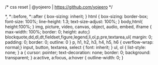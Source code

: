 

/* css reset | @yojeero | https://github.com/yojeero */

*, *::before, *::after { box-sizing: inherit; } 
html { box-sizing: border-box; font-size: 100%; line-height: 1.3; text-size-adjust: 100%; } 
body,html{ height:100%; }
img, picture, video, canvas, object, audio, embed, iframe { max-width: 100%; border: 0; height: auto;} 
blockquote,dd,dl,dt,fieldset,figure,legend,li,ol,p,pre,textarea,ul{ margin: 0; padding: 0; border: 0; outline: 0 } 
p, h1, h2, h3, h4, h5, h6 { overflow-wrap: normal;} 
input, button, textarea, select { font: inherit; } 
ul, ol { list-style: none; } 
a { cursor: pointer; text-decoration: none; border: 0; background: transparent; } a:active, a:focus, a:hover { outline-width: 0; } 

